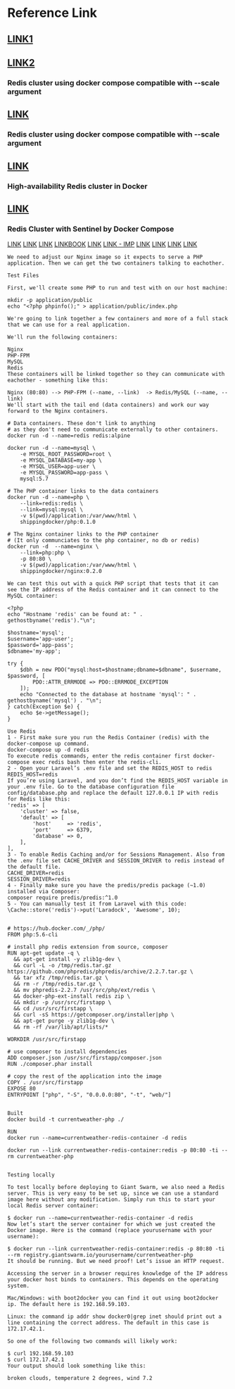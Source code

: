 # Reference Link
## [LINK1](https://github.com/aprice-/redisclustercompose) 
## [LINK2](https://get-reddie.com/blog/redis4-cluster-docker-compose/)
### Redis cluster using docker compose compatible with --scale argument
## [LINK](https://github.com/Grokzen/docker-redis-cluster)
### Redis cluster using docker compose compatible with --scale argument
## [LINK](https://www.alibabacloud.com/forum/read-393)
### High-availability Redis cluster in Docker
## [LINK](https://github.com/AliyunContainerService/redis-cluster)
### Redis Cluster with Sentinel by Docker Compose
[LINK](https://github.com/Zookal/DocHarris)
[LINK](https://cloudkul.com/blog/integrate-magento-2-varnish-cache-redis-server-ssl-termination-using-docker-compose/)
[LINK](https://github.com/mikechernev/redis-webui)
[LINKBOOK](https://github.com/mikechernev/programming-ebooks/blob/master/Cheat%20Sheets/Rails.pdf)
[LINK](https://github.com/webkul/magento2-varnish-redis-ssl-docker-compose)
[LINK - IMP](https://stackoverflow.com/questions/33304388/calling-redis-cli-in-docker-compose-setup?rq=1)
[LINK](http://kuga.me/2016/07/22/docker-redis-cluster/)
[LINK](https://www.snip2code.com/Snippet/1906152/Redis-Cluster-with-Docker-Compose-v3)
[LINK](https://o-my-chenjian.com/2017/05/24/Deploy-Redis-Cluster-By-Docker/)
[LINK](https://github.com/vishnudxb/docker-redis-cluster)



```
We need to adjust our Nginx image so it expects to serve a PHP application. Then we can get the two containers talking to eachother.

Test Files

First, we'll create some PHP to run and test with on our host machine:

mkdir -p application/public
echo "<?php phpinfo();" > application/public/index.php

We're going to link together a few containers and more of a full stack that we can use for a real application.

We'll run the following containers:

Nginx
PHP-FPM
MySQL
Redis
These containers will be linked together so they can communicate with eachother - something like this:

Nginx (80:80) --> PHP-FPM (--name, --link)  -> Redis/MySQL (--name, --link)
We'll start with the tail end (data containers) and work our way forward to the Nginx containers.

# Data containers. These don't link to anything 
# as they don't need to communicate externally to other containers.
docker run -d --name=redis redis:alpine

docker run -d --name=mysql \
    -e MYSQL_ROOT_PASSWORD=root \
    -e MYSQL_DATABASE=my-app \
    -e MYSQL_USER=app-user \
    -e MYSQL_PASSWORD=app-pass \
    mysql:5.7

# The PHP container links to the data containers
docker run -d --name=php \
    --link=redis:redis \
    --link=mysql:mysql \
    -v $(pwd)/application:/var/www/html \
    shippingdocker/php:0.1.0

# The Nginx container links to the PHP container
# (It only communciates to the php container, no db or redis)
docker run -d  --name=nginx \
    --link=php:php \
    -p 80:80 \
    -v $(pwd)/application:/var/www/html \
    shippingdocker/nginx:0.2.0

We can test this out with a quick PHP script that tests that it can see the IP address of the Redis container and it can connect to the MySQL container:

<?php
echo "Hostname 'redis' can be found at: " . gethostbyname('redis')."\n";

$hostname='mysql';
$username='app-user';
$password='app-pass';
$dbname='my-app';

try {
    $dbh = new PDO("mysql:host=$hostname;dbname=$dbname", $username, $password, [
        PDO::ATTR_ERRMODE => PDO::ERRMODE_EXCEPTION
    ]);
    echo "Connected to the database at hostname 'mysql': " . gethostbyname('mysql') . "\n";
} catch(Exception $e) {
    echo $e->getMessage();
}
```

```
Use Redis
1 - First make sure you run the Redis Container (redis) with the docker-compose up command.
docker-compose up -d redis
To execute redis commands, enter the redis container first docker-compose exec redis bash then enter the redis-cli.
2 - Open your Laravel’s .env file and set the REDIS_HOST to redis
REDIS_HOST=redis
If you’re using Laravel, and you don’t find the REDIS_HOST variable in your .env file. Go to the database configuration file config/database.php and replace the default 127.0.0.1 IP with redis for Redis like this:
'redis' => [
    'cluster' => false,
    'default' => [
        'host'     => 'redis',
        'port'     => 6379,
        'database' => 0,
    ],
],
3 - To enable Redis Caching and/or for Sessions Management. Also from the .env file set CACHE_DRIVER and SESSION_DRIVER to redis instead of the default file.
CACHE_DRIVER=redis
SESSION_DRIVER=redis
4 - Finally make sure you have the predis/predis package (~1.0) installed via Composer:
composer require predis/predis:^1.0
5 - You can manually test it from Laravel with this code:
\Cache::store('redis')->put('Laradock', 'Awesome', 10);
```


```

# https://hub.docker.com/_/php/
FROM php:5.6-cli

# install php redis extension from source, composer
RUN apt-get update -q \
  && apt-get install -y zlib1g-dev \
  && curl -L -o /tmp/redis.tar.gz https://github.com/phpredis/phpredis/archive/2.2.7.tar.gz \
  && tar xfz /tmp/redis.tar.gz \
  && rm -r /tmp/redis.tar.gz \
  && mv phpredis-2.2.7 /usr/src/php/ext/redis \
  && docker-php-ext-install redis zip \
  && mkdir -p /usr/src/firstapp \
  && cd /usr/src/firstapp \
  && curl -sS https://getcomposer.org/installer|php \
  && apt-get purge -y zlib1g-dev \
  && rm -rf /var/lib/apt/lists/*

WORKDIR /usr/src/firstapp

# use composer to install dependencies
ADD composer.json /usr/src/firstapp/composer.json
RUN ./composer.phar install

# copy the rest of the application into the image
COPY . /usr/src/firstapp
EXPOSE 80
ENTRYPOINT ["php", "-S", "0.0.0.0:80", "-t", "web/"]


Built
docker build -t currentweather-php ./

RUN
docker run --name=currentweather-redis-container -d redis

docker run --link currentweather-redis-container:redis -p 80:80 -ti --rm currentweather-php


Testing locally

To test locally before deploying to Giant Swarm, we also need a Redis server. This is very easy to be set up, since we can use a standard image here without any modification. Simply run this to start your local Redis server container:

$ docker run --name=currentweather-redis-container -d redis
Now let’s start the server container for which we just created the Docker image. Here is the command (replace yourusername with your username):

$ docker run --link currentweather-redis-container:redis -p 80:80 -ti --rm registry.giantswarm.io/yourusername/currentweather-php
It should be running. But we need proof! Let’s issue an HTTP request.

Accessing the server in a browser requires knowledge of the IP address your docker host binds to containers. This depends on the operating system.

Mac/Windows: with boot2docker you can find it out using boot2docker ip. The default here is 192.168.59.103.

Linux: the command ip addr show docker0|grep inet should print out a line containing the correct address. The default in this case is 172.17.42.1.

So one of the following two commands will likely work:

$ curl 192.168.59.103
$ curl 172.17.42.1
Your output should look something like this:

broken clouds, temperature 2 degrees, wind 7.2

```